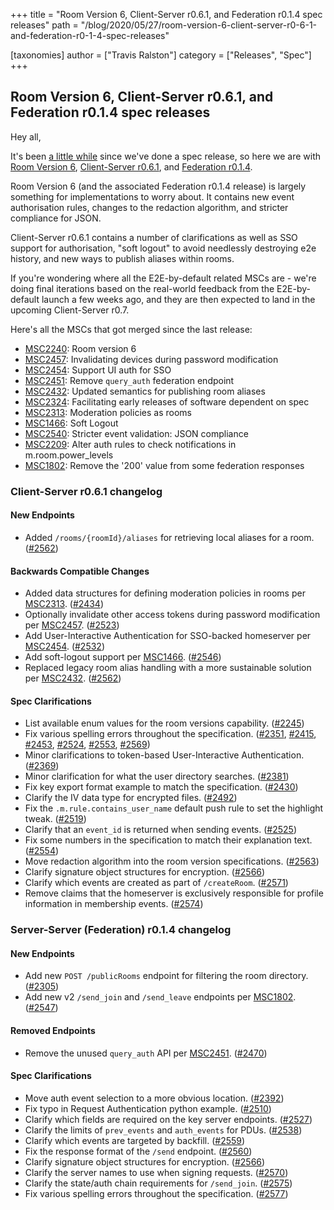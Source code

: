 +++
title = "Room Version 6, Client-Server r0.6.1, and Federation r0.1.4 spec releases"
path = "/blog/2020/05/27/room-version-6-client-server-r0-6-1-and-federation-r0-1-4-spec-releases"

[taxonomies]
author = ["Travis Ralston"]
category = ["Releases", "Spec"]
+++

## Room Version 6, Client-Server r0.6.1, and Federation r0.1.4 spec releases

Hey all,

It's been [a little while](https://matrix.org/blog/2019/11/08/client-server-r-0-6-0-and-identity-service-r-0-3-0-releases) since we've done a spec release, so here we are with [Room Version 6](https://matrix.org/docs/spec/rooms/v6), [Client-Server r0.6.1](https://matrix.org/docs/spec/client_server/r0.6.1), and [Federation r0.1.4](https://matrix.org/docs/spec/server_server/r0.1.4).

Room Version 6 (and the associated Federation r0.1.4 release) is largely something for implementations to worry about. It contains new event authorisation rules, changes to the redaction algorithm, and stricter compliance for JSON.

Client-Server r0.6.1 contains a number of clarifications as well as SSO support for authorisation, "soft logout" to avoid needlessly destroying e2e history, and new ways to publish aliases within rooms.

If you're wondering where all the E2E-by-default related MSCs are - we're doing final iterations based on the real-world feedback from the E2E-by-default launch a few weeks ago, and they are then expected to land in the upcoming Client-Server r0.7.

Here's all the MSCs that got merged since the last release:

- [MSC2240](https://github.com/matrix-org/matrix-doc/pull/2240): Room version 6
- [MSC2457](https://github.com/matrix-org/matrix-doc/pull/2457): Invalidating devices during password modification
- [MSC2454](https://github.com/matrix-org/matrix-doc/pull/2454): Support UI auth for SSO
- [MSC2451](https://github.com/matrix-org/matrix-doc/pull/2451): Remove `query_auth` federation endpoint
- [MSC2432](https://github.com/matrix-org/matrix-doc/pull/2432): Updated semantics for publishing room aliases
- [MSC2324](https://github.com/matrix-org/matrix-doc/pull/2324): Facilitating early releases of software dependent on spec
- [MSC2313](https://github.com/matrix-org/matrix-doc/pull/2313): Moderation policies as rooms
- [MSC1466](https://github.com/matrix-org/matrix-doc/issues/1466): Soft Logout
- [MSC2540](https://github.com/matrix-org/matrix-doc/pull/2540): Stricter event validation: JSON compliance
- [MSC2209](https://github.com/matrix-org/matrix-doc/pull/2209): Alter auth rules to check notifications in m.room.power_levels
- [MSC1802](https://github.com/matrix-org/matrix-doc/pull/1802): Remove the '200' value from some federation responses

### Client-Server r0.6.1 changelog

#### New Endpoints

- Added `/rooms/{roomId}/aliases` for retrieving local aliases for a room. ([\#2562](https://github.com/matrix-org/matrix-doc/issues/2562))

#### Backwards Compatible Changes

- Added data structures for defining moderation policies in rooms per [MSC2313](https://github.com/matrix-org/matrix-doc/pull/2313). ([\#2434](https://github.com/matrix-org/matrix-doc/issues/2434))
- Optionally invalidate other access tokens during password modification per [MSC2457](https://github.com/matrix-org/matrix-doc/pull/2457). ([\#2523](https://github.com/matrix-org/matrix-doc/issues/2523))
- Add User-Interactive Authentication for SSO-backed homeserver per [MSC2454](https://github.com/matrix-org/matrix-doc/pull/2454). ([\#2532](https://github.com/matrix-org/matrix-doc/issues/2532))
- Add soft-logout support per [MSC1466](https://github.com/matrix-org/matrix-doc/issues/1466). ([\#2546](https://github.com/matrix-org/matrix-doc/issues/2546))
- Replaced legacy room alias handling with a more sustainable solution per [MSC2432](https://github.com/matrix-org/matrix-doc/pull/2432). ([\#2562](https://github.com/matrix-org/matrix-doc/issues/2562))

#### Spec Clarifications

- List available enum values for the room versions capability. ([\#2245](https://github.com/matrix-org/matrix-doc/issues/2245))
- Fix various spelling errors throughout the specification. ([\#2351](https://github.com/matrix-org/matrix-doc/issues/2351), [\#2415](https://github.com/matrix-org/matrix-doc/issues/2415), [\#2453](https://github.com/matrix-org/matrix-doc/issues/2453), [\#2524](https://github.com/matrix-org/matrix-doc/issues/2524), [\#2553](https://github.com/matrix-org/matrix-doc/issues/2553), [\#2569](https://github.com/matrix-org/matrix-doc/issues/2569))
- Minor clarifications to token-based User-Interactive Authentication. ([\#2369](https://github.com/matrix-org/matrix-doc/issues/2369))
- Minor clarification for what the user directory searches. ([\#2381](https://github.com/matrix-org/matrix-doc/issues/2381))
- Fix key export format example to match the specification. ([\#2430](https://github.com/matrix-org/matrix-doc/issues/2430))
- Clarify the IV data type for encrypted files. ([\#2492](https://github.com/matrix-org/matrix-doc/issues/2492))
- Fix the `.m.rule.contains_user_name` default push rule to set the highlight tweak. ([\#2519](https://github.com/matrix-org/matrix-doc/issues/2519))
- Clarify that an `event_id` is returned when sending events. ([\#2525](https://github.com/matrix-org/matrix-doc/issues/2525))
- Fix some numbers in the specification to match their explanation text. ([\#2554](https://github.com/matrix-org/matrix-doc/issues/2554))
- Move redaction algorithm into the room version specifications. ([\#2563](https://github.com/matrix-org/matrix-doc/issues/2563))
- Clarify signature object structures for encryption. ([\#2566](https://github.com/matrix-org/matrix-doc/issues/2566))
- Clarify which events are created as part of `/createRoom`. ([\#2571](https://github.com/matrix-org/matrix-doc/issues/2571))
- Remove claims that the homeserver is exclusively responsible for profile information in membership events. ([\#2574](https://github.com/matrix-org/matrix-doc/issues/2574))

### Server-Server (Federation) r0.1.4 changelog

#### New Endpoints

- Add new `POST /publicRooms` endpoint for filtering the room directory. ([\#2305](https://github.com/matrix-org/matrix-doc/issues/2305))
- Add new v2 `/send_join` and `/send_leave` endpoints per [MSC1802](https://github.com/matrix-org/matrix-doc/pull/1802). ([\#2547](https://github.com/matrix-org/matrix-doc/issues/2547))

#### Removed Endpoints

- Remove the unused `query_auth` API per [MSC2451](https://github.com/matrix-org/matrix-doc/pull/2451). ([\#2470](https://github.com/matrix-org/matrix-doc/issues/2470))

#### Spec Clarifications

- Move auth event selection to a more obvious location. ([\#2392](https://github.com/matrix-org/matrix-doc/issues/2392))
- Fix typo in Request Authentication python example. ([\#2510](https://github.com/matrix-org/matrix-doc/issues/2510))
- Clarify which fields are required on the key server endpoints. ([\#2527](https://github.com/matrix-org/matrix-doc/issues/2527))
- Clarify the limits of `prev_events` and `auth_events` for PDUs. ([\#2538](https://github.com/matrix-org/matrix-doc/issues/2538))
- Clarify which events are targeted by backfill. ([\#2559](https://github.com/matrix-org/matrix-doc/issues/2559))
- Fix the response format of the `/send` endpoint. ([\#2560](https://github.com/matrix-org/matrix-doc/issues/2560))
- Clarify signature object structures for encryption. ([\#2566](https://github.com/matrix-org/matrix-doc/issues/2566))
- Clarify the server names to use when signing requests. ([\#2570](https://github.com/matrix-org/matrix-doc/issues/2570))
- Clarify the state/auth chain requirements for `/send_join`. ([\#2575](https://github.com/matrix-org/matrix-doc/issues/2575))
- Fix various spelling errors throughout the specification. ([\#2577](https://github.com/matrix-org/matrix-doc/issues/2577))
